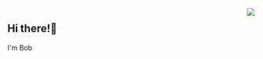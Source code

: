 <img align="right" src="https://github-readme-stats.vercel.app/api?username=leiyangs&show_icons=true&icon_color=CE1D2D&text_color=718096&bg_color=ffffff&hide_title=true" />

## Hi there!👋 
I'm Bob
